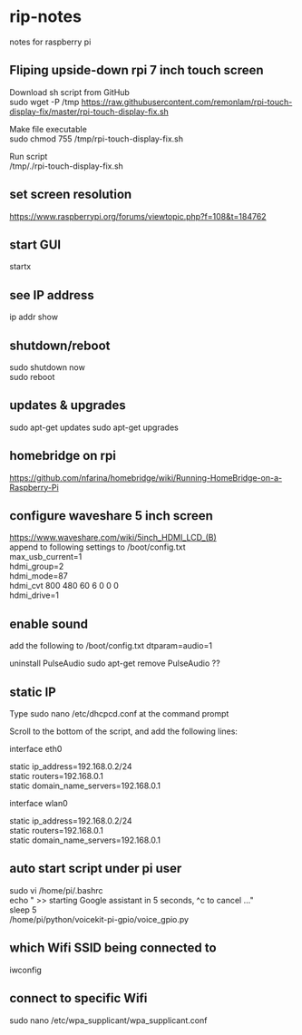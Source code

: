 # rip-notes
notes for raspberry pi

## Fliping upside-down rpi 7 inch touch screen

Download sh script from GitHub  
sudo wget -P /tmp https://raw.githubusercontent.com/remonlam/rpi-touch-display-fix/master/rpi-touch-display-fix.sh

Make file executable  
sudo chmod 755 /tmp/rpi-touch-display-fix.sh

Run script  
/tmp/./rpi-touch-display-fix.sh


## set screen resolution
https://www.raspberrypi.org/forums/viewtopic.php?f=108&t=184762

## start GUI
startx

## see IP address
ip addr show

## shutdown/reboot
sudo shutdown now  
sudo reboot

## updates & upgrades
sudo apt-get updates
sudo apt-get upgrades

## homebridge on rpi
https://github.com/nfarina/homebridge/wiki/Running-HomeBridge-on-a-Raspberry-Pi

## configure waveshare 5 inch screen
https://www.waveshare.com/wiki/5inch_HDMI_LCD_(B)  
append to following settings to /boot/config.txt  
max_usb_current=1  
hdmi_group=2  
hdmi_mode=87  
hdmi_cvt 800 480 60 6 0 0 0  
hdmi_drive=1  

## enable sound
add the following to /boot/config.txt
dtparam=audio=1  

uninstall PulseAudio
sudo apt-get remove PulseAudio ??

## static IP
Type sudo nano /etc/dhcpcd.conf at the command prompt  

Scroll to the bottom of the script, and add the following lines:

interface eth0

static ip_address=192.168.0.2/24  
static routers=192.168.0.1  
static domain_name_servers=192.168.0.1  

interface wlan0

static ip_address=192.168.0.2/24  
static routers=192.168.0.1  
static domain_name_servers=192.168.0.1  

## auto start script under pi user

sudo vi /home/pi/.bashrc  
echo "  >> starting Google assistant in 5 seconds, ^c to cancel ..."  
sleep 5  
/home/pi/python/voicekit-pi-gpio/voice_gpio.py

## which Wifi SSID being connected to

iwconfig

## connect to specific Wifi

sudo nano /etc/wpa_supplicant/wpa_supplicant.conf









